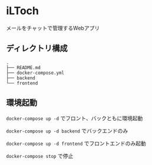 # iLToch
メールをチャットで管理するWebアプリ

## ディレクトリ構成
```
.
├── README.md
├── docker-compose.yml
├── backend 
└── frontend
```

## 環境起動

`docker-compose up -d`
でフロント、バックともに環境起動

`docker-compose up -d backend`
でバックエンドのみ

`docker-compose up -d frontend`
でフロントエンドのみ起動

`docker-compose stop`
で停止
